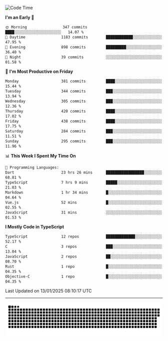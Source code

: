 <!--
<picture>
  <source
    srcset="https://github-readme-stats.vercel.app/api?username=kevinxft&show_icons=true&theme=dark"
    media="(prefers-color-scheme: dark)"
  />
  <source
    srcset="https://github-readme-stats.vercel.app/api?username=kevinxft&show_icons=true"
    media="(prefers-color-scheme: light), (prefers-color-scheme: no-preference)"
  />
  <img src="https://github-readme-stats.vercel.app/api?username=kevinxft&show_icons=true" />
</picture>
-->

<!--START_SECTION:waka-->
![Code Time](http://img.shields.io/badge/Code%20Time-3%2C016%20hrs%2039%20mins-blue)

**I'm an Early 🐤** 

```text
🌞 Morning                347 commits         ████░░░░░░░░░░░░░░░░░░░░░   14.07 % 
🌆 Daytime                1183 commits        ████████████░░░░░░░░░░░░░   47.95 % 
🌃 Evening                898 commits         █████████░░░░░░░░░░░░░░░░   36.40 % 
🌙 Night                  39 commits          ░░░░░░░░░░░░░░░░░░░░░░░░░   01.58 % 
```
📅 **I'm Most Productive on Friday** 

```text
Monday                   381 commits         ████░░░░░░░░░░░░░░░░░░░░░   15.44 % 
Tuesday                  344 commits         ███░░░░░░░░░░░░░░░░░░░░░░   13.94 % 
Wednesday                305 commits         ███░░░░░░░░░░░░░░░░░░░░░░   12.36 % 
Thursday                 420 commits         ████░░░░░░░░░░░░░░░░░░░░░   17.02 % 
Friday                   438 commits         ████░░░░░░░░░░░░░░░░░░░░░   17.75 % 
Saturday                 284 commits         ███░░░░░░░░░░░░░░░░░░░░░░   11.51 % 
Sunday                   295 commits         ███░░░░░░░░░░░░░░░░░░░░░░   11.96 % 
```


📊 **This Week I Spent My Time On** 

```text
💬 Programming Languages: 
Dart                     23 hrs 26 mins      █████████████████░░░░░░░░   68.81 % 
TypeScript               7 hrs 9 mins        █████░░░░░░░░░░░░░░░░░░░░   21.03 % 
Markdown                 1 hr 34 mins        █░░░░░░░░░░░░░░░░░░░░░░░░   04.64 % 
Vue.js                   52 mins             █░░░░░░░░░░░░░░░░░░░░░░░░   02.55 % 
JavaScript               31 mins             ░░░░░░░░░░░░░░░░░░░░░░░░░   01.53 % 
```

**I Mostly Code in TypeScript** 

```text
TypeScript               12 repos            █████████████░░░░░░░░░░░░   52.17 % 
C                        3 repos             ███░░░░░░░░░░░░░░░░░░░░░░   13.04 % 
JavaScript               2 repos             ██░░░░░░░░░░░░░░░░░░░░░░░   08.70 % 
Rust                     1 repo              █░░░░░░░░░░░░░░░░░░░░░░░░   04.35 % 
Objective-C              1 repo              █░░░░░░░░░░░░░░░░░░░░░░░░   04.35 % 
```




 Last Updated on 13/01/2025 08:10:17 UTC
<!--END_SECTION:waka-->

---

<picture>
  <source media="(prefers-color-scheme: dark)" srcset="https://raw.githubusercontent.com/kevinxft/kevinxft/output/github-contribution-grid-snake-dark.svg">
  <source media="(prefers-color-scheme: light)" srcset="https://raw.githubusercontent.com/kevinxft/kevinxft/output/github-contribution-grid-snake.svg">
  <img alt="github contribution grid snake animation" src="https://raw.githubusercontent.com/kevinxft/kevinxft/output/github-contribution-grid-snake.svg">
</picture>